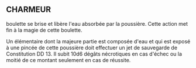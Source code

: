## CHARMEUR


boulette se brise et libère l'eau absorbée par la poussière.
Cette action met fin à la magie de cette boulette.

Un élémentaire dont la majeure partie est composée
d'eau et qui est exposé à une pincée de cette poussière doit
effectuer un jet de sauvegarde de Constitution DD 13. Il subit
10d6 dégâts nécrotiques en cas d'échec ou la moitié de ce
montant seulement en cas de réussite.
